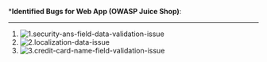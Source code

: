 

***Identified Bugs for Web App (OWASP Juice Shop)**:

------
1. ![1.security-ans-field-data-validation-issue](./1.security-ans-field-data-validation-issue) 
2. ![2.localization-data-issue](./2.localization-data-issue) 
3. ![3.credit-card-name-field-validation-issue](./3.credit-card-name-field-validation-issue) 